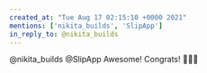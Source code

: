 ```yaml
---
created_at: "Tue Aug 17 02:15:10 +0000 2021"
mentions: ['nikita_builds', 'SlipApp']
in_reply_to: @nikita_builds
---
```


@nikita_builds @SlipApp Awesome! Congrats! 🥳🥳🥳